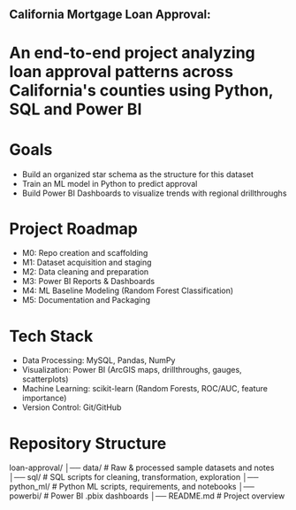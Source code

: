 
## California Mortgage Loan Approval: 
# An end-to-end project analyzing loan approval patterns across California's counties using Python, SQL and Power BI

# Goals
- Build an organized star schema as the structure for this dataset
- Train an ML model in Python to predict approval
- Build Power BI Dashboards to visualize trends with regional drillthroughs

# Project Roadmap
- M0: Repo creation and scaffolding
- M1: Dataset acquisition and staging
- M2: Data cleaning and preparation
- M3: Power BI Reports & Dashboards
- M4: ML Baseline Modeling (Random Forest Classification)
- M5: Documentation and Packaging

# Tech Stack
- Data Processing: MySQL, Pandas, NumPy
- Visualization: Power BI (ArcGIS maps, drillthroughs, gauges, scatterplots)
- Machine Learning: scikit-learn (Random Forests, ROC/AUC, feature importance)
- Version Control: Git/GitHub

# Repository Structure
loan-approval/
│── data/                 # Raw & processed sample datasets and notes
│── sql/                  # SQL scripts for cleaning, transformation, exploration
│── python_ml/            # Python ML scripts, requirements, and notebooks
│── powerbi/              # Power BI .pbix dashboards
│── README.md             # Project overview

